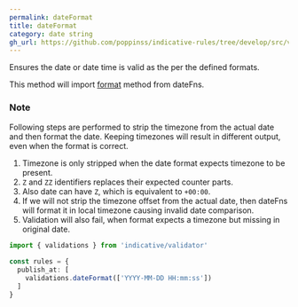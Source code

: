 ```yaml
---
permalink: dateFormat
title: dateFormat
category: date string
gh_url: https://github.com/poppinss/indicative-rules/tree/develop/src/validations/date-string/dateFormat.ts
---
```


Ensures the date or date time is valid as the per the defined formats.
 
This method will import [format](https://date-fns.org/v1.29.0/docs/format) method from dateFns.
 
### Note
Following steps are performed to strip the timezone from the actual date
and then format the date. Keeping timezones will result in different
output, even when the format is correct.
 
1. Timezone is only stripped when the date format expects timezone to
   be present.
2. `Z` and `ZZ` identifiers replaces their expected counter parts.
3. Also date can have `Z`, which is equivalent to `+00:00`.
4. If we will not strip the timezone offset from the actual date, then
   dateFns will format it in local timezone causing invalid date
   comparison.
5. Validation will also fail, when format expects a timezone but missing
   in original date.
 
```ts
import { validations } from 'indicative/validator'
 
const rules = {
  publish_at: [
    validations.dateFormat(['YYYY-MM-DD HH:mm:ss'])
  ]
}
```